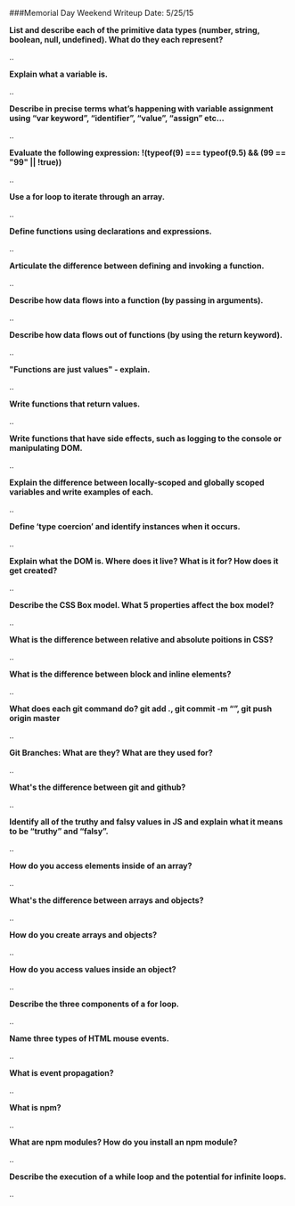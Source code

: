 ###Memorial Day Weekend Writeup
Date: 5/25/15

**List and describe each of the primitive data types (number, string, boolean, null, undefined). What do they each represent?**

..

**Explain what a variable is.**

..

**Describe in precise terms what’s happening with variable assignment using “var keyword”, “identifier”, “value”, “assign” etc…**

..

**Evaluate the following expression: !(typeof(9) === typeof(9.5) && (99 == "99" || !true))**

..

**Use a for loop to iterate through an array.**

..

**Define functions using declarations and expressions.**

..

**Articulate the difference between defining and invoking a function.**

..

**Describe how data flows into a function (by passing in arguments).**

..

**Describe how data flows out of functions (by using the return keyword).**

..

**"Functions are just values" - explain.**

..

**Write functions that return values.**

..

**Write functions that have side effects, such as logging to the console or manipulating DOM.**

..

**Explain the difference between locally-scoped and globally scoped variables and write examples of each.**

..

**Define ‘type coercion’ and identify instances when it occurs.**

..

**Explain what the DOM is. Where does it live? What is it for? How does it get created?**

..

**Describe the CSS Box model. What 5 properties affect the box model?**

..

**What is the difference between relative and absolute poitions in CSS?**

..

**What is the difference between block and inline elements?**

..

**What does each git command do? git add ., git commit -m “”, git push origin master**

..

**Git Branches: What are they? What are they used for?**

..

**What's the difference between git and github?**

..

**Identify all of the truthy and falsy values in JS and explain what it means to be “truthy” and “falsy”.**

..

**How do you access elements inside of an array?**

..

**What's the difference between arrays and objects?**

..

**How do you create arrays and objects?**

..

**How do you access values inside an object?**

..

**Describe the three components of a for loop.**

..

**Name three types of HTML mouse events.**

..

**What is event propagation?**

..

**What is npm?**

..

**What are npm modules? How do you install an npm module?**

..

**Describe the execution of a while loop and the potential for infinite loops.**

..

